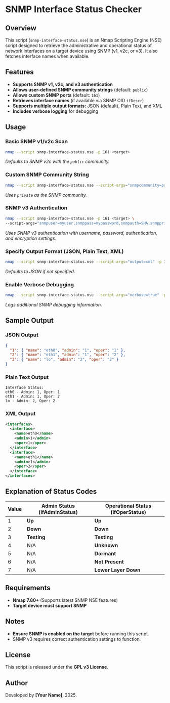 # SNMP Interface Status Checker

## Overview
This script (`snmp-interface-status.nse`) is an Nmap Scripting Engine (NSE) script designed to retrieve the administrative and operational status of network interfaces on a target device using SNMP (v1, v2c, or v3). It also fetches interface names when available.

## Features
- **Supports SNMP v1, v2c, and v3 authentication**
- **Allows user-defined SNMP community strings** (default: `public`)
- **Allows custom SNMP ports** (default: `161`)
- **Retrieves interface names** (if available via SNMP OID `ifDescr`)
- **Supports multiple output formats:** JSON (default), Plain Text, and XML
- **Includes verbose logging** for debugging

## Usage
### Basic SNMP v1/v2c Scan
```sh
nmap --script snmp-interface-status.nse -p 161 <target>
```
_Defaults to SNMP v2c with the `public` community._

### Custom SNMP Community String
```sh
nmap --script snmp-interface-status.nse --script-args="snmpcommunity=private" -p 161 <target>
```
_Uses `private` as the SNMP community._

### SNMP v3 Authentication
```sh
nmap --script snmp-interface-status.nse -p 161 <target> \
--script-args="snmpuser=myuser,snmppass=mypassword,snmpauth=SHA,snmppriv=AES"
```
_Uses SNMP v3 authentication with username, password, authentication, and encryption settings._

### Specify Output Format (JSON, Plain Text, XML)
```sh
nmap --script snmp-interface-status.nse --script-args="output=xml" -p 161 <target>
```
_Defaults to JSON if not specified._

### Enable Verbose Debugging
```sh
nmap --script snmp-interface-status.nse --script-args="verbose=true" -p 161 <target>
```
_Logs additional SNMP debugging information._

## Sample Output
### JSON Output
```json
{
  "1": { "name": "eth0", "admin": "1", "oper": "1" },
  "2": { "name": "eth1", "admin": "1", "oper": "2" },
  "3": { "name": "lo", "admin": "2", "oper": "2" }
}
```
### Plain Text Output
```
Interface Status:
eth0 - Admin: 1, Oper: 1
eth1 - Admin: 1, Oper: 2
lo - Admin: 2, Oper: 2
```
### XML Output
```xml
<interfaces>
  <interface>
    <name>eth0</name>
    <admin>1</admin>
    <oper>1</oper>
  </interface>
  <interface>
    <name>eth1</name>
    <admin>1</admin>
    <oper>2</oper>
  </interface>
</interfaces>
```

## Explanation of Status Codes
| Value | **Admin Status** (ifAdminStatus) | **Operational Status** (ifOperStatus) |
|--------|----------------------------------|----------------------------------|
| 1 | **Up** | **Up** |
| 2 | **Down** | **Down** |
| 3 | **Testing** | **Testing** |
| 4 | N/A | **Unknown** |
| 5 | N/A | **Dormant** |
| 6 | N/A | **Not Present** |
| 7 | N/A | **Lower Layer Down** |

## Requirements
- **Nmap 7.80+** (Supports latest SNMP NSE features)
- **Target device must support SNMP**

## Notes
- **Ensure SNMP is enabled on the target** before running this script.
- SNMP v3 requires correct authentication settings to function.

## License
This script is released under the **GPL v3 License**.

## Author
Developed by **[Your Name]**, 2025.
